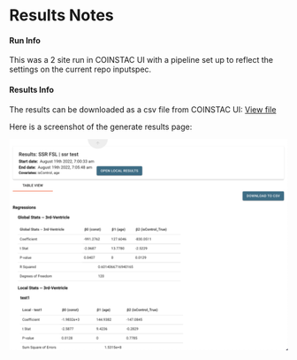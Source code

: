 # Results Notes

#### Run Info

This was a 2 site run in COINSTAC UI with a pipeline set up to reflect the settings on the current repo inputspec. 

#### Results Info

The results can be downloaded as a csv file from COINSTAC UI: [View file](https://github.com/trendscenter/coinstac-ssr-fsl/blob/master/test/results/results.csv)

Here is a screenshot of the generate results page: 

![Results View](https://raw.githubusercontent.com/trendscenter/coinstac-ssr-fsl/master/test/results/results.png "Results View")

